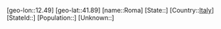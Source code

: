 ﻿---
location: [41.89,12.49]
type: City
tags:
- geo/City


SpocWebEntityId: 33750
isDeleted: false
confidential: public

---
[geo-lon::12.49]
[geo-lat::41.89]
[name::Roma]
[State::]
[Country::[Italy](geo/Continent/Europe/Italy.md)]
[StateId::]
[Population::]
[Unknown::]

